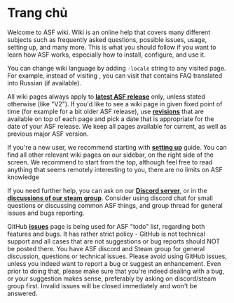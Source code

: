 # Trang chủ

Welcome to ASF wiki. Wiki is an online help that covers many different subjects such as frequently asked questions, possible issues, usage, setting up, and many more. This is what you should follow if you want to learn how ASF works, especially how to install, configure, and use it.

You can change wiki language by adding `-locale` string to any visited page. For example, instead of visiting **<FAQ>**, you can visit **<FAQ-ru-RU>** that contains FAQ translated into Russian (if available).

All wiki pages always apply to **[latest ASF release](https://github.com/JustArchi/ArchiSteamFarm/releases)** only, unless stated otherwise (like "V2"). If you'd like to see a wiki page in given fixed point of time (for example for a bit older ASF release), use **[revisions](_history)** that are available on top of each page and pick a date that is appropriate for the date of your ASF release. We keep all pages available for current, as well as previous major ASF version.

If you're a new user, we recommend starting with **[setting up](Setting-up)** guide. You can find all other relevant wiki pages on our sidebar, on the right side of the screen. We recommend to start from the top, although feel free to read anything that seems remotely interesting to you, there are no limits on ASF knowledge 

If you need further help, you can ask on our **[Discord server](https://discord.gg/hSQgt8j)**, or in the **[discussions of our steam group](http://steamcommunity.com/groups/ascfarm/discussions/1/)**. Consider using discord chat for small questions or discussing common ASF things, and group thread for general issues and bugs reporting.

GitHub **[issues](https://github.com/JustArchi/ArchiSteamFarm/issues)** page is being used for ASF "todo" list, regarding both features and bugs. It has rather strict policy - GitHub is not technical support and all cases that are not suggestions or bug reports should NOT be posted there. You have ASF discord and Steam group for general discussion, questions or technical issues. Please avoid using GitHub issues, unless you indeed want to report a bug or suggest an enhancement. Even prior to doing that, please make sure that you're indeed dealing with a bug, or your suggestion makes sense, preferably by asking on discord/steam group first. Invalid issues will be closed immediately and won't be answered.
